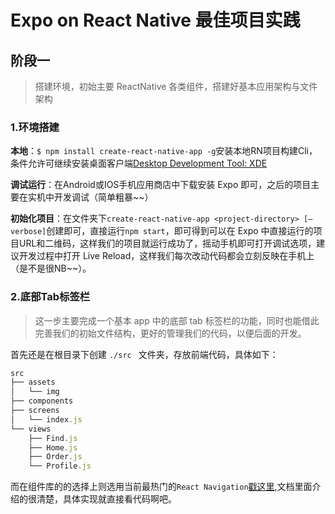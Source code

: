# Expo on React Native 最佳项目实践

## 阶段一 

> 搭建环境，初始主要 ReactNative 各类组件，搭建好基本应用架构与文件架构

###  1.环境搭建

**本地**：`$ npm install create-react-native-app -g`安装本地RN项目构建Cli，条件允许可继续安装桌面客户端[Desktop Development Tool: XDE](https://docs.expo.io/versions/v15.0.0/introduction/installation.html) 

**调试运行**：在Android或IOS手机应用商店中下载安装 Expo 即可，之后的项目主要在实机中开发调试（简单粗暴~~）

**初始化项目**：在文件夹下`create-react-native-app <project-directory> [—verbose]`创建即可，直接运行`npm start`，即可得到可以在 Expo 中直接运行的项目URL和二维码，这样我们的项目就运行成功了，摇动手机即可打开调试选项，建议开发过程中打开 Live Reload，这样我们每次改动代码都会立刻反映在手机上（是不是很NB~~）。

### 2.底部Tab标签栏

> 这一步主要完成一个基本 app 中的底部 tab 标签栏的功能，同时也能借此完善我们的初始文件结构，更好的管理我们的代码，以便后面的开发。

首先还是在根目录下创建 `./src ` 文件夹，存放前端代码，具体如下：

```javascript
src
├── assets
│   └── img
├── components
├── screens
│   └── index.js
└── views
    ├── Find.js
    ├── Home.js
    ├── Order.js
    └── Profile.js
```

而在组件库的的选择上则选用当前最热门的`React Navigation`[戳这里](https://reactnavigation.org/docs/),文档里面介绍的很清楚，具体实现就直接看代码啊吧。



